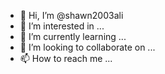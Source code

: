 - 👋 Hi, I’m @shawn2003ali
- 👀 I’m interested in ...
- 🌱 I’m currently learning ...
- 💞️ I’m looking to collaborate on ...
- 📫 How to reach me ...

<!---
shawn2003ali/shawn2003ali is a ✨ special ✨ repository because its `README.md` (this file) appears on your GitHub profile.
You can click the Preview link to take a look at your changes.
--->
